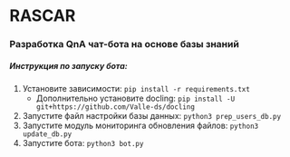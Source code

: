 # RASCAR
### Разработка QnA чат-бота на основе базы знаний
##### Инструкция по запуску бота:

1. Установите зависимости: `pip install -r requirements.txt`
    - Дополнительно установите docling: `pip install -U git+https://github.com/Valle-ds/docling`
2. Запустите файл настройки базы данных: `python3 prep_users_db.py`
3. Запустите модуль мониторинга обновления файлов: `python3 update_db.py`
4. Запустите бота: `python3 bot.py`
